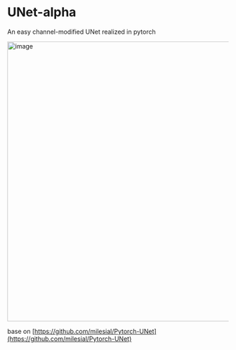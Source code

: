# UNet-alpha
An easy channel-modified UNet realized in pytorch

<img width="637" alt="image" src="https://github.com/Lsy-1997/UNet-alpha/assets/67351656/7a052f31-68fd-40ac-8428-bbefcd99901b">

base on [https://github.com/milesial/Pytorch-UNet](https://github.com/milesial/Pytorch-UNet)
